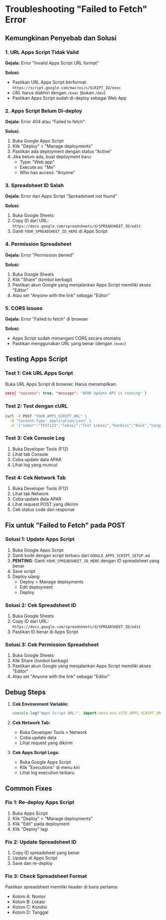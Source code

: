 # Troubleshooting "Failed to Fetch" Error

## Kemungkinan Penyebab dan Solusi

### 1. **URL Apps Script Tidak Valid**

**Gejala:** Error "Invalid Apps Script URL format"

**Solusi:**

- Pastikan URL Apps Script berformat: `https://script.google.com/macros/s/SCRIPT_ID/exec`
- URL harus diakhiri dengan `/exec` (bukan `/dev`)
- Pastikan Apps Script sudah di-deploy sebagai Web App

### 2. **Apps Script Belum Di-deploy**

**Gejala:** Error 404 atau "Failed to fetch"

**Solusi:**

1. Buka Google Apps Script
2. Klik "Deploy" > "Manage deployments"
3. Pastikan ada deployment dengan status "Active"
4. Jika belum ada, buat deployment baru:
   - Type: "Web app"
   - Execute as: "Me"
   - Who has access: "Anyone"

### 3. **Spreadsheet ID Salah**

**Gejala:** Error dari Apps Script "Spreadsheet not found"

**Solusi:**

1. Buka Google Sheets
2. Copy ID dari URL: `https://docs.google.com/spreadsheets/d/SPREADSHEET_ID/edit`
3. Ganti `YOUR_SPREADSHEET_ID_HERE` di Apps Script

### 4. **Permission Spreadsheet**

**Gejala:** Error "Permission denied"

**Solusi:**

1. Buka Google Sheets
2. Klik "Share" (tombol berbagi)
3. Pastikan akun Google yang menjalankan Apps Script memiliki akses "Editor"
4. Atau set "Anyone with the link" sebagai "Editor"

### 5. **CORS Issues**

**Gejala:** Error "Failed to fetch" di browser

**Solusi:**

- Apps Script sudah menangani CORS secara otomatis
- Pastikan menggunakan URL yang benar (dengan `/exec`)

## Testing Apps Script

### Test 1: Cek URL Apps Script

Buka URL Apps Script di browser. Harus menampilkan:

```json
cors{ "success": true, "message": "APAR Update API is running" }
```

### Test 2: Test dengan cURL

```bash
curl -X POST "YOUR_APPS_SCRIPT_URL" \
  -H "Content-Type: application/json" \
  -d '{"nomor":"TEST123","lokasi":"Test Lokasi","kondisi":"Baik","tanggal":"2024-01-01"}'
```

### Test 3: Cek Console Log

1. Buka Developer Tools (F12)
2. Lihat tab Console
3. Coba update data APAR
4. Lihat log yang muncul

### Test 4: Cek Network Tab

1. Buka Developer Tools (F12)
2. Lihat tab Network
3. Coba update data APAR
4. Lihat request POST yang dikirim
5. Cek status code dan response

## Fix untuk "Failed to Fetch" pada POST

### Solusi 1: Update Apps Script

1. Buka Google Apps Script
2. Ganti kode dengan script terbaru dari `GOOGLE_APPS_SCRIPT_SETUP.md`
3. **PENTING**: Ganti `YOUR_SPREADSHEET_ID_HERE` dengan ID spreadsheet yang benar
4. Save script
5. Deploy ulang:
   - Deploy > Manage deployments
   - Edit deployment
   - Deploy

### Solusi 2: Cek Spreadsheet ID

1. Buka Google Sheets
2. Copy ID dari URL: `https://docs.google.com/spreadsheets/d/SPREADSHEET_ID/edit`
3. Pastikan ID benar di Apps Script

### Solusi 3: Cek Permission Spreadsheet

1. Buka Google Sheets
2. Klik Share (tombol berbagi)
3. Pastikan akun Google yang menjalankan Apps Script memiliki akses "Editor"
4. Atau set "Anyone with the link" sebagai "Editor"

## Debug Steps

1. **Cek Environment Variable:**

   ```javascript
   console.log("Apps Script URL:", import.meta.env.VITE_APPS_SCRIPT_URL);
   ```

2. **Cek Network Tab:**

   - Buka Developer Tools > Network
   - Coba update data
   - Lihat request yang dikirim

3. **Cek Apps Script Logs:**
   - Buka Google Apps Script
   - Klik "Executions" di menu kiri
   - Lihat log execution terbaru

## Common Fixes

### Fix 1: Re-deploy Apps Script

1. Buka Apps Script
2. Klik "Deploy" > "Manage deployments"
3. Klik "Edit" pada deployment
4. Klik "Deploy" lagi

### Fix 2: Update Spreadsheet ID

1. Copy ID spreadsheet yang benar
2. Update di Apps Script
3. Save dan re-deploy

### Fix 3: Check Spreadsheet Format

Pastikan spreadsheet memiliki header di baris pertama:

- Kolom A: Nomor
- Kolom B: Lokasi
- Kolom C: Kondisi
- Kolom D: Tanggal
